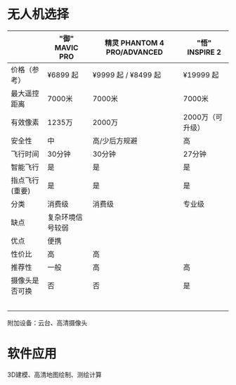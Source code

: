 # 无人机选择



|                | "御" MAVIC PRO   | 精灵 PHANTOM 4 PRO/ADVANCED | "悟" INSPIRE 2   |
| -------------- | ---------------- | --------------------------- | ---------------- |
| 价格（参考）   | ¥6899 起         | ¥9999 起 / ¥8499 起         | ¥19999 起        |
| 最大遥控距离   | 7000米           | 7000米                      | 7000米           |
| 有效像素       | 1235万           | 2000万                      | 2000万（可升级） |
| 安全性         | 中               | 高/少后方规避               | 高               |
| 飞行时间       | 30分钟           | 30分钟                      | 27分钟           |
| 智能飞行       | 是               | 是                          | 是               |
| 指点飞行(重要) | 是               | 是                          | 是               |
| 分类           | 消费级           | 消费级                      | 专业级           |
| 缺点           | 复杂环境信号较弱 |                             |                  |
| 优点           | 便携             |                             |                  |
| 性价比         | 高               | 高                          |                  |
| 推荐性         | 一般             | 高                          | 高               |
| 摄像头是否可换 | 否               | 否                          | 是               |
|                |                  |                             |                  |
|                |                  |                             |                  |
|                |                  |                             |                  |
|                |                  |                             |                  |
|                |                  |                             |                  |

附加设备：云台、高清摄像头

# 软件应用

3D建模、高清地图绘制、测绘计算
